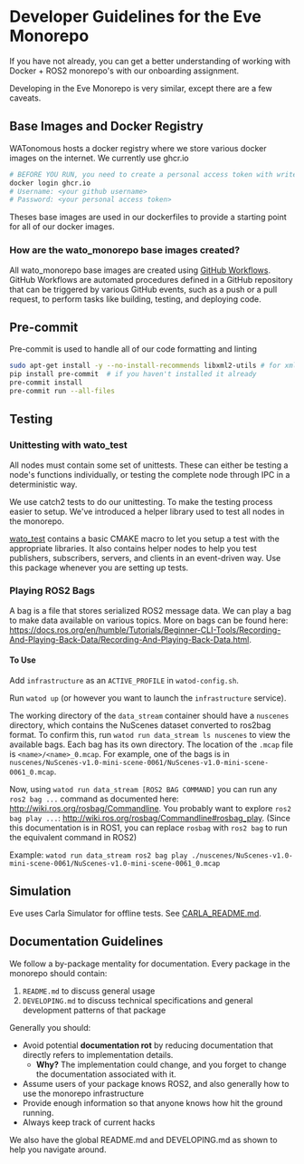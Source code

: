 # Developer Guidelines for the Eve Monorepo

If you have not already, you can get a better understanding of working with Docker + ROS2 monorepo's with our onboarding assignment.

Developing in the Eve Monorepo is very similar, except there are a few caveats.

## Base Images and Docker Registry

WATonomous hosts a docker registry where we store various docker images on the internet. We currently use ghcr.io

```bash
# BEFORE YOU RUN, you need to create a personal access token with write:packages
docker login ghcr.io
# Username: <your github username>
# Password: <your personal access token>
```

Theses base images are used in our dockerfiles to provide a starting point for all of our docker images.

### How are the wato_monorepo base images created?

All wato_monorepo base images are created using [GitHub Workflows](https://docs.github.com/en/actions/using-workflows/about-workflows). GitHub Workflows are automated procedures defined in a GitHub repository that can be triggered by various GitHub events, such as a push or a pull request, to perform tasks like building, testing, and deploying code.

## Pre-commit

Pre-commit is used to handle all of our code formatting and linting

```bash
sudo apt-get install -y --no-install-recommends libxml2-utils # for xml linting
pip install pre‑commit  # if you haven't installed it already
pre-commit install
pre-commit run --all-files
```

## Testing

### Unittesting with wato_test
All nodes must contain some set of unittests. These can either be testing a node's functions individually, or testing the complete node through IPC in a deterministic way.

We use catch2 tests to do our unittesting. To make the testing process easier to setup. We've introduced a helper library used to test all nodes in the monorepo.

[wato_test](src/wato_test/) contains a basic CMAKE macro to let you setup a test with the appropriate libraries. It also contains helper nodes to help you test publishers, subscribers, servers, and clients in an event-driven way. Use this package whenever you are setting up tests.

### Playing ROS2 Bags

A bag is a file that stores serialized ROS2 message data. We can play a bag to make data available on various topics.
More on bags can be found here: https://docs.ros.org/en/humble/Tutorials/Beginner-CLI-Tools/Recording-And-Playing-Back-Data/Recording-And-Playing-Back-Data.html.

#### To Use

Add `infrastructure` as an `ACTIVE_PROFILE` in `watod-config.sh`.

Run `watod up` (or however you want to launch the `infrastructure` service).

The working directory of the `data_stream` container should have a `nuscenes` directory, which contains the NuScenes dataset converted to ros2bag format. To confirm this, run `watod run data_stream ls nuscenes` to view the available bags. Each bag has its own directory. The location of the `.mcap` file is `<name>/<name>_0.mcap`. For example, one of the bags is in `nuscenes/NuScenes-v1.0-mini-scene-0061/NuScenes-v1.0-mini-scene-0061_0.mcap`.

Now, using `watod run data_stream [ROS2 BAG COMMAND]` you can run any `ros2 bag ...` command as documented here: http://wiki.ros.org/rosbag/Commandline. You probably want to explore `ros2 bag play ...`: http://wiki.ros.org/rosbag/Commandline#rosbag_play. (Since this documentation is in ROS1, you can replace `rosbag` with `ros2 bag` to run the equivalent command in ROS2)

Example: `watod run data_stream ros2 bag play ./nuscenes/NuScenes-v1.0-mini-scene-0061/NuScenes-v1.0-mini-scene-0061_0.mcap`

## Simulation

Eve uses Carla Simulator for offline tests. See [CARLA_README.md](src/simulation/CARLA_README.md).

## Documentation Guidelines

We follow a by-package mentality for documentation. Every package in the monorepo should contain:

1. `README.md` to discuss general usage
1. `DEVELOPING.md` to discuss technical specifications and general development patterns of that package

Generally you should:
- Avoid potential **documentation rot** by reducing documentation that directly refers to implementation details.
  - **Why?** The implementation could change, and you forget to change the documentation associated with it.
- Assume users of your package knows ROS2, and also generally how to use the monorepo infrastructure
- Provide enough information so that anyone knows how hit the ground running.
- Always keep track of current hacks

We also have the global README.md and DEVELOPING.md as shown to help you navigate around.
